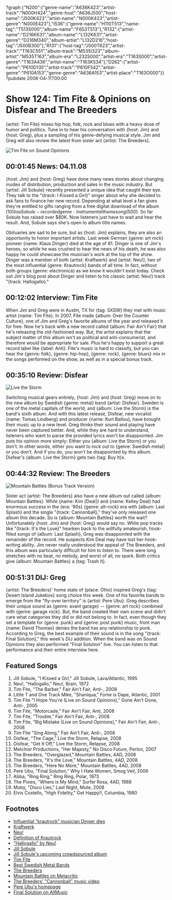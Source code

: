 ?graph {"N200":{"genre-name":"A636K423","artist-track":"N000H424","genre-host":"A636J500","host-name":"J500K423","artist-name":"N000K423","artist-genre":"N000E423"},"I536":{"genre-name":"H110T513","name-tag":"T513S000","album-name":"F653T513"},"R132":{"artist-name":"D216K631","album-name":"L132K631","artist-genre":"D216M340","album-artist":"L132D216","host-tag":"J500B300"},"R131":{"host-tag":"J500T623","artist-track":"T163C551","album-track":"M535I323","album-artist":"M535T163","album-era":"L232S000","artist-era":"T163S000","artist-genre":"T163A436","artist-name":"T163K534"},"D262":{"artist-name":"P610D135","artist-track":"P610F542","artist-genre":"P610A153","genre-genre":"A636A153","artist-place":"T163O000"}}
?pubdate 2008-04-11T00:00

# Show 124: Tim Fite & Opinions on Disfear and The Breeders
{artist: Tim Fite} mixes hip hop, folk, rock and blues with a heavy dose of humor and politics. Tune in to hear his conversation with {host: Jim} and {host: Greg}, plus a sampling of his genre-defying musical style. Jim and Greg will also review the latest from sister act {artist: The Breeders}.

![Tim Fite on Sound Opinions](http://static.soundopinions.org/images/2008/TimFite.jpg)

## 00:01:45 News: 04.11.08
{host: Jim} and {host: Greg} have done many news stories about changing modes of distribution, production and sales in the music industry. But {artist: Jill Sobule} recently presented a unique idea that caught their eye. They talk to the "{track: I Kissed a Girl}" singer about why she decided to ask fans to finance her new record. Depending at what level a fan gives they're entitled to gifts ranging from a free digital download of the album ($10) to a Sobule-recorded {genre: instrumental} theme song ($500). So far Sobule has raised over $80K. Now listeners just have to wait and hear the result. And, Sobule says she's open to album title names.

Obituaries are sad to be sure, but as {host: Jim} explains, they are also an opportunity to honor important artists. Last week German {genre: art rock} pioneer {name: Klaus Dinger} died at the age of 61. Dinger is one of Jim's heroes, so while he was crushed to hear the news of his death, he was also happy he could showcase the musician's work at the top of the show. Dinger was a member of both {artist: Kraftwerk} and {artist: Neu!}, two of the most influential {genre: Krautrock} bands of all time. In fact, without both groups {genre: electronica} as we know it wouldn't exist today. Check out Jim's blog post about Dinger and listen to his classic {artist: Neu!} track "{track: Hallogallo}."

## 00:12:02 Interview: Tim Fite
When Jim and Greg were in Austin, TX for {tag: SXSW} they met with music artist {name: Tim Fite}. In 2007, Fite made {album: Over the Counter Culture}, one of Jim and Greg's favorite albums of the year and released it for free. Now he's back with a new record called {album: Fair Ain't Fair} that he's releasing the old-fashioned way. But, the artist explains that the subject matter of this album isn't as political and anti-consumerist, and therefore would be appropriate for sale. Plus he's happy to support a great record label like {label: Anti}. Fite's music is hard to classify, but you can hear the {genre: folk}, {genre: hip-hop}, {genre: rock}, {genre: blues} mix in the songs performed on the show, as well as in a special bonus track.

## 00:35:10 Review: Disfear
![Live the Storm](http://is3.mzstatic.com/image/thumb/Music/v4/80/fc/fc/80fcfc84-a0be-707f-018e-4fc2a2b228cd/source/600x600bb.jpg "189886450/267034492")

Switching musical gears entirely, {host: Jim} and {host: Greg} move on to the new album by Swedish {genre: metal} band {artist: Disfear}. Sweden is one of the metal capitals of the world, and {album: Live the Storm} is the band's sixth album. And with this latest release, Disfear, new vocalist {name: Tomas Lindberg} and producer {name: Kurt Ballou}, have brought their music up to a new level. Greg thinks their sound and playing have never been captured better. And, while they are hard to understand, listeners who want to parse the provided lyrics won't be disappointed. Jim puts his opinion more simply: Either you {album: Live the Storm} or you don't. In other words, either you want to rock out to {genre: Swedish metal} or you don't. And if you do, you won't be disappointed by this album. Disfear's {album: Live the Storm} gets two {tag: Buy It}s.

## 00:44:32 Review: The Breeders
![Mountain Battles (Bonus Track Version)](http://is2.mzstatic.com/image/thumb/Music/v4/63/e7/0a/63e70a8c-82b8-fa3f-c166-a054ab99feb0/source/600x600bb.jpg "790125/275601786")

Sister act {artist: The Breeders} also have a new album out called {album: Mountain Battles}. While {name: Kim [Deal]} and {name: Kelley Deal} had enormous success in the {era: '90s} {genre: alt-rock} era with {album: Last Splash} and the single "{track: Cannonball}," they've only released one album this decade. So is {album: Mountain Battles} worth the wait? Unfortunately {host: Jim} and {host: Greg} would say no. While pop tracks like "{track: It's the Love}" hearken back to the willfully amateurish, hook-filled songs of {album: Last Splash}, Greg was disappointed with the remainder of the record. He suspects Kim Deal may have lost her hook-writing ability. Jim never really understood the appeal of The Breeders, and this album was particularly difficult for him to listen to. There were long stretches with no beat, no melody, and worst of all, no spark. Both critics give {album: Mountain Battles} a {tag: Trash It}.

## 00:51:31 DIJ: Greg
{artist: The Breeders}' home state of {place: Ohio} inspired Greg's {tag: Desert Island Jukebox} song choice this week. One of his favorite bands to emerge from the "fly-over territory" is {artist: Pere Ubu}. Greg describes their unique sound as {genre: avant garage} -- {genre: art rock} combined with {genre: garage rock}. But, the band created their own scene and didn't care what categories they did or did not belong to. In fact, even though they set a template for {genre: punk} and {genre: post punk} music, front man {name: David Thomas} denies the band has any relationship to punk. According to Greg, the best example of their sound is in the song "{track: Final Solution}," this week's DIJ addition. When the band was on Sound Opinions they also performed "Final Solution" live. You can listen to that performance and their entire interview here.

## Featured Songs
1. Jill Sobule, "I Kissed a Girl," Jill Sobule, Lava/Atlantic, 1995
2. Neu!, "Hallogallo," Neu!, Brain, 1972
3. Tim Fite, "The Barber," Fair Ain't Fair, Anti-, 2008
4. Little T and One Track Mike, "Shaniqua," Fome is Dape, Atlantic, 2001
5. Tim Fite "I Hope You're (Live on Sound Opinions)," Gone Ain't Gone, Anti-, 2005
6. Tim Fite, "Motorcade," Fair Ain't Fair, Anti, 2008
7. Tim Fite, "Trouble," Fair Ain't Fair, Anti-, 2008
8. Tim Fite, "Big Mistake (Live on Sound Opinions)," Fair Ain't Fair, Anti-, 2008 
9. Tim Fite "Sing Along," Fair Ain't Fair, Anti-, 2008
10. Disfear, "The Cage," Live the Storm, Relapse, 2008
11. Disfear, "Get It Off," Live the Storm, Relapse, 2008
12. Melchior Productions, "Her Majesty," No Disco Future, Perlon, 2007
13. The Breeders, "Overglazed," Mountain Battles, 4AD, 2008
14. The Breeders, "It's the Love," Mountain Battles, 4AD, 2008
15. The Breeders, "Here No More," Mountain Battles, 4AD, 2008
16. Pere Ubu, "Final Solution," Why I Hate Women, Smog Veil, 2006
17. Abba, "Ring Ring," Ring Ring, Polar, 1973
18. The Pixies, "Where is My Mind," Surfer Rosa, 4AD, 1988
19. Moby, "Disco Lies," Last Night, Mute, 2008
20. Elvis Costello, "High Fidelity," Get Happy!!, Columbia, 1980

## Footnotes
- [Influential "krautrock" musician Dinger dies](http://www.reuters.com/article/musicNews/idUSN0343900420080403)
- [Kraftwerk](http://www.kraftwerk.com/)
- [Neu!](http://www.allmusic.com/artist/neu%21-mn0000387815)
- [Definition of Krautrock](http://www.progarchives.com/subgenre.asp?style=17)
- ["Hallogallo" by Neu!](http://www.youtube.com/watch?v=ZbAWBElA6dA)
- [Jill Sobule](http://www.jillsobule.com/home.html)
- [Jill Sobule's upcoming crowdsourced album](http://www.jillsnextrecord.com/)
- [Tim Fite](https://myspace.com/timfite)
- [Best Swedish Metal Bands](http://heavymetal.about.com/od/toppicks/tp/top_swedish.htm)
- [The Breeders](http://www.4ad.com/breeders/)
- [Mountain Battles on Metacritic](http://www.metacritic.com/music/artists/breeders/mountainbattles?q=mountain%20battles)
- [The Breeders' "Cannonball" music video](http://www.youtube.com/watch?v=0RiJMZQXa2o)
- [Pere Ubu's homepage](http://ubuprojex.net/)
- [Final Solution on AllMusic](http://www.allmusic.com/cg/amg.dll?p=amg&sql=33:0pfixcugldhe)
